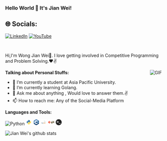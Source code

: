 ### Hello World 👋 It's Jian Wei!


## 🌐 Socials:
[![LinkedIn](https://img.shields.io/badge/LinkedIn-%230077B5.svg?logo=linkedin&logoColor=white)](https://www.linkedin.com/in/jian-wei-wong/) [![YouTube](https://img.shields.io/badge/YouTube-%23FF0000.svg?logo=YouTube&logoColor=white)](https://youtu.be/RMRgPyYux0g) 
<br />

<br />

Hi,I'm Wong Jian Wei🙌. I love getting involved in Competitive Programming and Problem Solving.❤✌


<img align="right" alt="GIF" src="https://media.giphy.com/media/USV0ym3bVWQJJmNu3N/giphy.gif" />


**Talking about Personal Stuffs:**

- 🔭 I’m currently a student at Asia Pacific University.
- 🌱 I’m currently learning Golang.
- 💬 Ask me about anything , Would love to answer them.✌
- 📫 How to reach me: Any of the Social-Media Platform 


**Languages and Tools:**

![Python](https://img.shields.io/badge/-python-3776AB.svg?style=for-the-badge&logo=python%2B%2B&logoColor=white)
<code><img height="20" src="https://raw.githubusercontent.com/github/explore/80688e429a7d4ef2fca1e82350fe8e3517d3494d/topics/python/python.png"></code>
<code><img height="20" src="https://raw.githubusercontent.com/github/explore/80688e429a7d4ef2fca1e82350fe8e3517d3494d/topics/cpp/cpp.png"></code>
<code><img height="20" src="https://raw.githubusercontent.com/github/explore/80688e429a7d4ef2fca1e82350fe8e3517d3494d/topics/mysql/mysql.png"></code>
<code><img height="20" src="https://raw.githubusercontent.com/github/explore/80688e429a7d4ef2fca1e82350fe8e3517d3494d/topics/git/git.png"></code>
<code><img height="20" src="https://raw.githubusercontent.com/github/explore/80688e429a7d4ef2fca1e82350fe8e3517d3494d/topics/terminal/terminal.png"></code>

![Jian Wei's github stats](https://github-readme-stats.vercel.app/api?username=jianweiwong&show_icons=true&hide_border=true)
